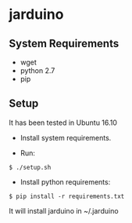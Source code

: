 # jarduino

System Requirements
---

- wget
- python 2.7
- pip

Setup
--

It has been tested in Ubuntu 16.10

 - Install system requirements.

- Run:

```
$ ./setup.sh
```

- Install python requirements:

```
$ pip install -r requirements.txt
```


It will install jarduino in ~/.jarduino

